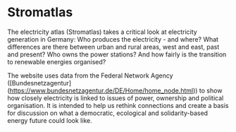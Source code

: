 # Stromatlas

The electricity atlas (Stromatlas) takes a critical look at electricity generation in Germany: Who produces the electricity - and where? What differences are there between urban and rural areas, west and east, past and present? Who owns the power stations? And how fairly is the transition to renewable energies organised? 

The website uses data from the Federal Network Agency ([Bundesnetzagentur] (https://www.bundesnetzagentur.de/DE/Home/home_node.html)) to show how closely electricity is linked to issues of power, ownership and political organisation. It is intended to help us rethink connections and create a basis for discussion on what a democratic, ecological and solidarity-based energy future could look like.
